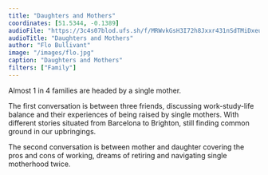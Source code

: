 ```yaml
---
title: "Daughters and Mothers"
coordinates: [51.5344, -0.1389]
audioFile: "https://3c4s07blod.ufs.sh/f/MRWvkGsH3I72h8Jxxr431nSdTMiDxeusPRKJZUfbIXNczha9"
audioTitle: "Daughters and Mothers"
author: "Flo Bullivant"
image: "/images/flo.jpg"
caption: "Daughters and Mothers"
filters: ["Family"]
---
```


Almost 1 in 4 families are headed by a single mother.

The first conversation is between three friends, discussing work-study-life balance and their experiences of being raised by single mothers. With different stories situated from Barcelona to Brighton, still finding common ground in our upbringings.

The second conversation is between mother and daughter covering the pros and cons of working, dreams of retiring and navigating single motherhood twice.
